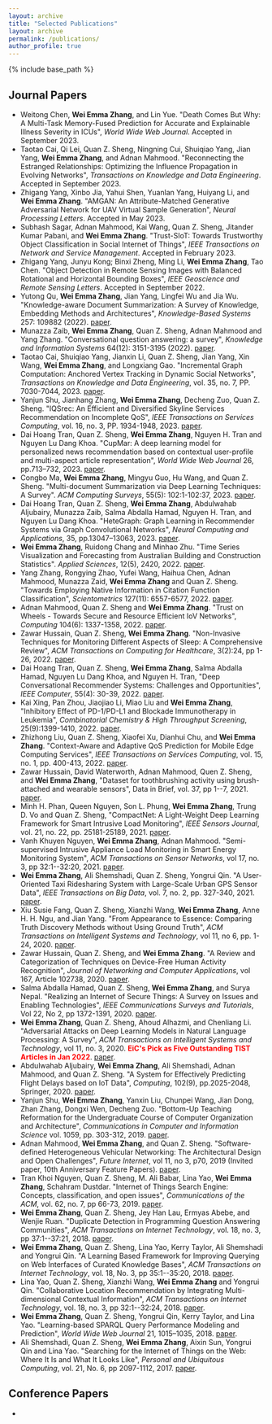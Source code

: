 ```yaml
---
layout: archive
title: "Selected Publications"
layout: archive
permalink: /publications/
author_profile: true
---
```


{% include base_path %}

## Journal Papers
- Weitong Chen, <b>Wei Emma Zhang</b>, and Lin Yue. "Death Comes But Why: A Multi-Task Memory-Fused Prediction for Accurate and Explainable Illness Severity in ICUs", *World Wide Web Journal*. Accepted in September 2023.
- Taotao Cai, Qi Lei, Quan Z. Sheng, Ningning Cui, Shuiqiao Yang, Jian Yang,
<b>Wei Emma Zhang</b>, and Adnan Mahmood. "Reconnecting the Estranged Relationships: Optimizing the Influence Propagation in Evolving Networks", *Transactions on Knowledge and Data Engineering*. Accepted in September 2023.
- Zhigang Yang, Xinbo Jia, Yahui Shen, Yuanlan Yang, Huiyang Li, and <b>Wei Emma Zhang</b>. "AMGAN: An Attribute-Matched Generative Adversarial Network for UAV Virtual Sample Generation", *Neural Processing Letters*. Accepted in May 2023.
- Subhash Sagar, Adnan Mahmood, Kai Wang, Quan Z. Sheng, Jitander Kumar Pabani, and <b>Wei Emma Zhang</b>. "Trust-SIoT: Towards Trustworthy Object Classification in Social Internet of Things", *IEEE Transactions on Network and Service Management*. Accepted in February 2023. 
- Zhigang Yang, Junyu Kong; Binxi Zheng, Ming Li, <b>Wei Emma Zhang</b>, Tao Chen. "Object Detection in Remote Sensing Images with Balanced Rotational and Horizontal Bounding Boxes", *IEEE Geoscience and Remote Sensing Letters*. Accepted in September 2022. 
- Yutong Qu, <b>Wei Emma Zhang</b>, Jian Yang, Lingfei Wu and Jia Wu. "Knowledge-aware Document Summarization: A Survey of Knowledge, Embedding Methods and Architectures", *Knowledge-Based Systems* 257: 109882 (2022). [paper](https://www.sciencedirect.com/science/article/abs/pii/S0950705122009753).
- Munazza Zaib, <b>Wei Emma Zhang</b>, Quan Z. Sheng, Adnan Mahmood and Yang Zhang. "Conversational question answering: a survey",  *Knowledge and Information Systems*  64(12): 3151-3195 (2022). [paper](https://link.springer.com/article/10.1007/s10115-022-01744-y).
- Taotao Cai, Shuiqiao Yang, Jianxin Li, Quan Z. Sheng, Jian Yang, Xin Wang, <b>Wei Emma Zhang</b>, and Longxiang Gao. "Incremental Graph Computation: Anchored Vertex Tracking in Dynamic Social Networks", *Transactions on Knowledge and Data Engineering*, vol. 35, no. 7, PP. 7030-7044, 2023. [paper](https://ieeexplore.ieee.org/abstract/document/9860051?casa_token=i8UiBKG1GaEAAAAA:r4o_hoeMAhq0UKFaRxtygCSLy6bOS7gINnA_lr0cD21JoGTKvk-22zK64BZUGlehxQY8hS2bquc).
- Yanjun Shu, Jianhang Zhang, <b>Wei Emma Zhang</b>, Decheng Zuo, Quan Z. Sheng. "IQSrec: An Efficient and Diversified Skyline Services Recommendation on Incomplete QoS", *IEEE Transactions on Services Computing*, vol. 16, no. 3, PP. 1934-1948, 2023. [paper](https://ieeexplore.ieee.org/document/9822952).
- Dai Hoang Tran, Quan Z. Sheng, <b>Wei Emma Zhang</b>, Nguyen H. Tran and Nguyen Lu Dang Khoa. "CupMar: A deep learning model for personalized news recommendation based on contextual user-profile and multi-aspect article representation", *World Wide Web Journal* 26, pp.713–732, 2023. [paper](https://link.springer.com/article/10.1007/s11280-022-01059-6).
- Congbo Ma, <b>Wei Emma Zhang</b>, Mingyu Guo, Hu Wang, and Quan Z. Sheng. "Multi-document Summarization via Deep Learning Techniques: A Survey". *ACM Computing Surveys*,  55(5): 102:1-102:37, 2023. [paper](https://dl.acm.org/doi/abs/10.1145/3529754).
- Dai Hoang Tran, Quan Z. Sheng, <b>Wei Emma Zhang</b>, Abdulwahab Aljubairy, Munazza Zaib, Salma Abdalla Hamad, Nguyen H. Tran, and Nguyen Lu Dang Khoa. "HeteGraph: Graph Learning in Recommender Systems via Graph Convolutional Networks", *Neural Computing and Applications*, 35, pp.13047–13063, 2023. [paper](https://link.springer.com/article/10.1007/s00521-020-05667-z).
- <b>Wei Emma Zhang</b>, Ruidong Chang and Minhao Zhu. "Time Series Visualization and Forecasting from Australian Building and Construction Statistics". *Applied Sciences*, 12(5), 2420, 2022. [paper](https://www.mdpi.com/2076-3417/12/5/2420).
- Yang Zhang, Rongying Zhao, Yufei Wang, Haihua Chen, Adnan Mahmood, Munazza Zaid, <b>Wei Emma Zhang</b> and Quan Z. Sheng. "Towards Employing Native Information in Citation Function Classification", *Scientometrics* 127(11): 6557-6577, 2022. [paper](https://link.springer.com/article/10.1007/s11192-021-04242-0#:~:text=We%20found%20that%20the%20proposed,%2C%20and%20Seq2seq%20(T5).).
- Adnan Mahmood, Quan Z. Sheng and <b>Wei Emma Zhang</b>. "Trust on Wheels - Towards Secure and Resource Efficient IoV Networks", *Computing* 104(6): 1337-1358, 2022. [paper](https://link.springer.com/article/10.1007/s00607-021-01040-7).
- Zawar Hussain, Quan Z. Sheng, <b>Wei Emma Zhang</b>. "Non-Invasive Techniques for Monitoring Different Aspects of Sleep: A Comprehensive Review", *ACM Transactions on Computing for Healthcare*, 3(2):24, pp 1-26, 2022. [paper](https://dl.acm.org/doi/10.1145/3491245).
- Dai Hoang Tran, Quan Z. Sheng, <b>Wei Emma Zhang</b>, Salma Abdalla Hamad, Nguyen Lu Dang Khoa, and Nguyen H. Tran, "Deep Conversational Recommender Systems: Challenges and Opportunities", *IEEE Computer*, 55(4): 30-39, 2022. [paper](https://ieeexplore.ieee.org/document/9755223).
- Kai Xing, Pan Zhou, Jiaojiao Li, Miao Liu and <b>Wei Emma Zhang</b>, "Inhibitory Effect of PD-1/PD-L1 and Blockade Immunotherapy in Leukemia",  *Combinatorial Chemistry & High Throughput Screening*, 25(9):1399-1410, 2022. [paper](https://pubmed.ncbi.nlm.nih.gov/34238150/).
- Zhizhong Liu, Quan Z. Sheng, Xiaofei Xu, Dianhui Chu, and <b>Wei Emma Zhang</b>. "Context-Aware and Adaptive QoS Prediction for Mobile Edge Computing Services", *IEEE Transactions on Services Computing*, vol. 15, no. 1, pp. 400-413, 2022. [paper](https://ieeexplore.ieee.org/document/8852687).
- Zawar Hussain, David Waterworth, Adnan Mahmood, Quen Z. Sheng, and <b>Wei Emma Zhang</b>, "Dataset for toothbrushing activity using brush-attached and wearable sensors", Data in Brief, vol. 37, pp 1--7, 2021. [paper](https://www.sciencedirect.com/science/article/pii/S2352340921005321).
- Minh H. Phan, Queen Nguyen, Son L. Phung, <b>Wei Emma Zhang</b>, Trung D. Vo and Quan Z. Sheng, "CompactNet: A Light-Weight Deep Learning Framework for Smart Intrusive Load Monitoring", *IEEE Sensors Journal*, vol. 21, no. 22, pp. 25181-25189, 2021. [paper](https://ieeexplore.ieee.org/document/9449869).
- Vanh Khuyen Nguyen, <b>Wei Emma Zhang</b>, Adnan Mahmood.  "Semi-supervised Intrusive Appliance Load Monitoring in Smart Energy Monitoring System", *ACM Transactions on Sensor Networks*, vol 17, no. 3, pp 32:1--32:20, 2021. [paper](https://dl.acm.org/doi/abs/10.1145/3448415).
- <b>Wei Emma Zhang</b>, Ali Shemshadi, Quan Z. Sheng, Yongrui Qin. "A User-Oriented Taxi Ridesharing System with Large-Scale Urban GPS Sensor Data", *IEEE Transactions on Big Data*, vol. 7, no. 2, pp. 327-340, 2021. [paper](https://ieeexplore.ieee.org/document/8476178).
- Xiu Susie Fang, Quan Z. Sheng, Xianzhi Wang, <b>Wei Emma Zhang</b>, Anne H. H. Ngu, and Jian Yang. "From Appearance to Essence: Comparing Truth Discovery Methods without Using Ground Truth", *ACM Transactions on Intelligent Systems and Technology*, vol 11, no 6, pp. 1-24, 2020. [paper](https://dl.acm.org/doi/abs/10.1145/3411749).
- Zawar Hussain, Quan Z. Sheng, and <b>Wei Emma Zhang</b>. "A Review and Categorization of Techniques on Device-Free Human Activity Recognition", *Journal of Networking and Computer Applications*, vol 167, Article 102738, 2020. [paper](https://www.sciencedirect.com/science/article/abs/pii/S1084804520302125).
- Salma Abdalla Hamad,  Quan Z. Sheng, <b>Wei Emma Zhang</b>, and Surya Nepal. "Realizing an Internet of Secure Things: A Survey on Issues and Enabling Technologies", *IEEE Communications Surveys and Tutorials*, Vol 22, No 2, pp 1372-1391, 2020. [paper](https://ieeexplore.ieee.org/abstract/document/9011598/).
- <b>Wei Emma Zhang</b>,  Quan Z. Sheng,  Ahoud Alhazmi, and Chenliang Li. "Adversarial Attacks on Deep Learning Models in Natural Language Processing: A Survey", *ACM Transactions on Intelligent Systems and Technology*, vol 11, no. 3, 2020.  <b style="color:#FF0000">EiC's Pick as Five Outstanding TIST Articles in Jan 2022</b>. [paper](https://dl.acm.org/doi/abs/10.1145/3374217).
- Abdulwahab Aljubairy, <b>Wei Emma Zhang</b>, Ali Shemshadi, Adnan Mahmood, and Quan Z. Sheng. "A System for Effectively Predicting Flight Delays based on IoT Data", *Computing*, 102(9), pp.2025-2048, Springer, 2020. [paper](https://link.springer.com/article/10.1007/s00607-020-00794-w).
- Yanjun Shu, <b>Wei Emma Zhang</b>, Yanxin Liu, Chunpei Wang, Jian Dong, Zhan Zhang, Dongxi Wen, Decheng Zuo. "Bottom-Up Teaching Reformation for the Undergraduate Course of Computer Organization and Architecture", *Communications in Computer and Information Science* vol. 1059, pp. 303-312, 2019. [paper](https://link.springer.com/chapter/10.1007/978-981-15-0121-0_23).
- Adnan Mahmood, <b>Wei Emma Zhang</b>, and Quan Z. Sheng. "Software-defined Heterogeneous Vehicular Networking: The Architectural Design and Open Challenges", *Future Internet*, vol 11, no 3, p70, 2019 (Invited paper, 10th Anniversary Feature Papers). [paper](https://www.mdpi.com/1999-5903/11/3/70).
- Tran Khoi Nguyen, Quan Z. Sheng, M. Ali Babar, Lina Yao, <b>Wei Emma Zhang</b>, Schahram Dustdar. "Internet of Things Search Engine: Concepts, classification, and open issues", *Communications of the ACM*, vol. 62, no. 7, pp 66-73, 2019. [paper](https://dl.acm.org/doi/10.1145/3284763).
- <b>Wei Emma Zhang</b>, Quan Z. Sheng, Jey Han Lau, Ermyas Abebe, and Wenjie Ruan. "Duplicate Detection in Programming Question Answering Communities", *ACM Transactions on Internet Technology*, vol. 18, no. 3, pp 37:1--37:21, 2018. [paper](https://dl.acm.org/doi/10.1145/3169795).
- <b>Wei Emma Zhang</b>, Quan Z. Sheng, Lina Yao, Kerry Taylor, Ali Shemshadi and Yongrui Qin. "A Learning Based Framework for Improving Querying on Web Interfaces of Curated Knowledge Bases", *ACM Transactions on Internet Technology*, vol. 18, No. 3, pp 35:1--35:20, 2018. [paper](https://dl.acm.org/doi/10.1145/3155806).
- Lina Yao, Quan Z. Sheng, Xianzhi Wang, <b>Wei Emma Zhang</b> and Yongrui Qin. "Collaborative Location Recommendation by Integrating Multi-dimensional Contextual Information", *ACM Transactions on Internet Technology*, vol. 18, no. 3, pp 32:1--32:24, 2018. [paper](https://dl.acm.org/doi/10.1145/3134438).
- <b>Wei Emma Zhang</b>, Quan Z. Sheng, Yongrui Qin, Kerry Taylor, and Lina Yao. "Learning-based SPARQL Query Performance Modeling and Prediction", *World Wide Web Journal* 21, 1015–1035, 2018. [paper](https://link.springer.com/article/10.1007/s11280-017-0498-1#citeas).
-  Ali Shemshadi, Quan Z. Sheng, <b>Wei Emma Zhang</b>, Aixin Sun, Yongrui Qin and Lina Yao. "Searching for the Internet of Things on the Web: Where It Is and What It Looks Like", *Personal and Ubiquitous Computing*, vol. 21, No. 6, pp 2097-1112, 2017. [paper](https://link.springer.com/article/10.1007/s00779-017-1034-0).
 
## Conference Papers
- 
